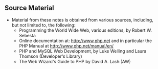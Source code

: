 ## Source Material

* Material from these notes is obtained from various sources, including, but not limited to, the following:
	* Programming the World Wide Web, various editions, by Robert W. Sebesta
	* Online documentation at: http://www.php.net and in particular the PHP Manual at http://www.php.net/manual/en/
	* PHP and MySQL Web Development, by Luke Welling and Laura Thomson (Developer's Library)
	* The Web Wizard's Guide to PHP by David A. Lash (AW)